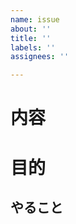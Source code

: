 ```yaml
---
name: issue
about: ''
title: ''
labels: ''
assignees: ''

---
```


# 内容


# 目的
<!-- ex. スマホで表示した時にボタンが小さすぎる -->


## やること
<!-- - [ ] list -->
